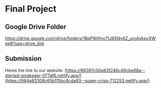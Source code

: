 # Final Project

## Google Drive Folder
https://drive.google.com/drive/folders/1BpP9h1tvcTlJ9SNy6Z_urcAxkpyXWpe8?usp=drive_link

## Submission
Heres the link to our website: [https://66397c00a93f246c49cbe68a--storied-smakager-077af6.netlify.app/](https://664a83308c65b115bc4cda93--super-crisp-712253.netlify.app/) 
